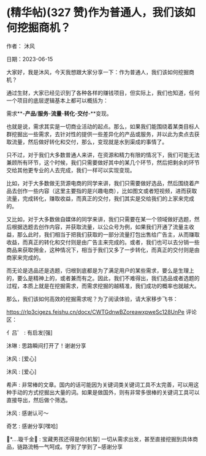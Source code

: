 
# (精华帖)(327 赞)作为普通人，我们该如何挖掘商机？

 

 

作者：  沐风

日期：2023-06-15

大家好，我是沐风，今天我想跟大家分享一下：作为普通人，我们该如何挖掘商机？

通过生财，大家已经见识到了各种各样的赚钱项目，但实际上，我们也知道，任何一个项目的底层逻辑基本上都可以概括为：

需求**-**产品**/**服务**-**流量**-**转化**-**交付**-**变现。

也就是说，需求其实是一切商业活动的起点。那么，如果我们能围绕着某类目标人群挖掘出一些需求，去针对性的提供一些差异化的产品或服务，并以此为卖点去获取流量，然后做好转化和交付，那么，变现就是水到渠成的事情了。

只不过，对于我们大多数普通人来讲，在资源和精力有限的情况下，我们可能无法兼顾所有环节，这个时候，我们只需要做好其中的某几个环节，然后把剩余的环节交给其他更专业的人去完成，我们一样可以实现变现。

比如，对于大多数做无货源电商的同学来讲，我们只需要做好选品，然后围绕着产品去创作一些内容（这里主要指的是兴趣电商），比如图文或者短视频，进而获取流量，完成转化，赚取收益，而真正的交付，我们其实是交给我们的上家来完成的。

又比如，对于大多数做自媒体的同学来讲，我们只需要在某一个领域做好选题，然后根据选题去创作内容，并获取流量，以公众号为例，如果我们开通了流量主收益，那么此时，我们相当于把我们获取的一部分流量打包出售给广告主，从而赚取收益，而真正的转化和交付则是由广告主来完成的。或者，我们也可以去分销一些商品来获取佣金，这种情况下，相当于我们又多了一步转化，而真正的交付则是由商家来完成的。

 

 

而无论是选品还是选题，归根到底都是为了满足用户的某些需求，要么是生理上的，要么是精神上的，或者兼而有之。因此，我们不难得出，我们选品或者选题的过程，本质上就是在挖掘需求，而需求挖掘的越精准，我们成功的概率也就越大。

那么，我们该如何高效的挖掘需求呢？为了阅读体验，请大家移步飞书：

https://rlp3cigezs.feishu.cn/docx/CWTGdnwBZoreawxpweSc128UnPe 评论区：

亻吕゜ : 有启发[强]

沐琳 : 思路瞬间打开了！谢谢分享

沐风 : [爱心]

沐风 : [爱心]

希声 : 非常棒的文章。国内的话可能因为关键词类关键词工具不太完善，可以用这种手动的方式挖掘出大量的词。如果是做国外，则有非常多很棒的关键词工具可以直接导出，然后做个筛选。

沐风 : 感谢认可～

奇艺 : 感谢分享[嘿哈]

🌸*....璇千金🌸 : 宝藏男孩还得是你[机智] 一切从需求出发，甚至直接挖掘到具体商品，链路流畅一气呵成。学到了学到了~感谢分享
